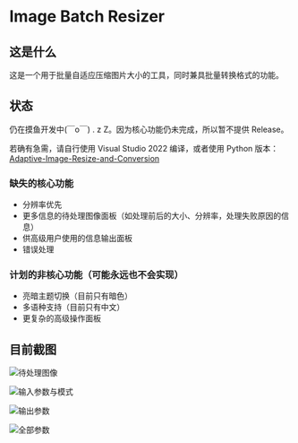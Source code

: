 # Image Batch Resizer

## 这是什么

这是一个用于批量自适应压缩图片大小的工具，同时兼具批量转换格式的功能。

## 状态

仍在摸鱼开发中(￣o￣) . z Z。因为核心功能仍未完成，所以暂不提供 Release。

若确有急需，请自行使用 Visual Studio 2022 编译，或者使用 Python 版本：[Adaptive-Image-Resize-and-Conversion](https://github.com/Eterance/Adaptive-Image-Resize-and-Conversion)

### 缺失的核心功能

- 分辨率优先
- 更多信息的待处理图像面板（如处理前后的大小、分辨率，处理失败原因的信息）
- 供高级用户使用的信息输出面板
- 错误处理

### 计划的非核心功能（可能永远也不会实现）

- 亮暗主题切换（目前只有暗色）
- 多语种支持（目前只有中文）
- 更复杂的高级操作面板

## 目前截图

![待处理图像](https://github.com/Eterance/ImageBatchResizer/tree/master/pictures/待处理图像-q90.jpg)

![输入参数与模式](https://github.com/Eterance/ImageBatchResizer/tree/master/pictures/输入参数与模式-q90.jpg)

![输出参数](https://github.com/Eterance/ImageBatchResizer/tree/master/pictures/输出参数-q90.jpg)

![全部参数](https://github.com/Eterance/ImageBatchResizer/tree/master/pictures/全部参数-q90.jpg)
